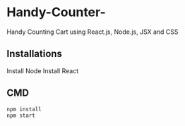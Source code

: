 # Handy-Counter-
Handy Counting Cart using React.js, Node.js, JSX and CSS

## Installations
Install Node
Install React

## CMD
```Node
npm install
npm start
```
